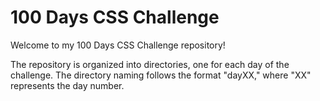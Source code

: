 # 100 Days CSS Challenge

Welcome to my 100 Days CSS Challenge repository!

The repository is organized into directories, one for each day of the challenge. The directory naming follows the format "dayXX," where "XX" represents the day number.

